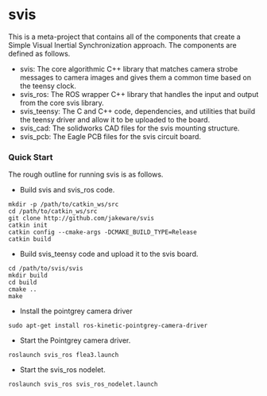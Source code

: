 # svis
This is a meta-project that contains all of the components that create a Simple Visual Inertial Synchronization approach.  The components are defined as follows.

- svis: The core algorithmic C++ library that matches camera strobe messages to camera images and gives them a common time based on the teensy clock.
- svis_ros: The ROS wrapper C++ library that handles the input and output from the core svis library.
- svis_teensy: The C and C++ code, dependencies, and utilities that build the teensy driver and allow it to be uploaded to the board.
- svis_cad: The solidworks CAD files for the svis mounting structure.
- svis_pcb: The Eagle PCB files for the svis circuit board.

### Quick Start
The rough outline for running svis is as follows.

- Build svis and svis_ros code.
```
mkdir -p /path/to/catkin_ws/src
cd /path/to/catkin_ws/src
git clone http://github.com/jakeware/svis
catkin init
catkin config --cmake-args -DCMAKE_BUILD_TYPE=Release
catkin build
````

- Build svis_teensy code and upload it to the svis board.
```
cd /path/to/svis/svis
mkdir build
cd build
cmake ..
make

```

- Install the pointgrey camera driver
```
sudo apt-get install ros-kinetic-pointgrey-camera-driver

```

- Start the Pointgrey camera driver.
```
roslaunch svis_ros flea3.launch

```

- Start the svis_ros nodelet.
```
roslaunch svis_ros svis_ros_nodelet.launch

```
